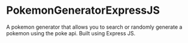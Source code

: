 # PokemonGeneratorExpressJS

A pokemon generator that allows you to search or randomly generate a pokemon using the poke api. Built using Express JS.
